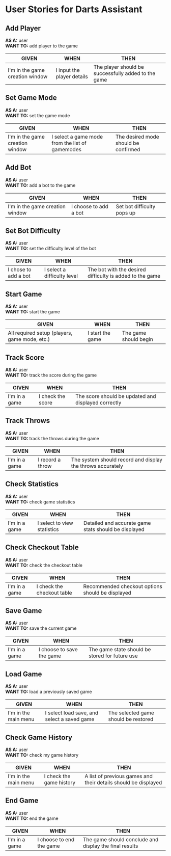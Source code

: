 # User Stories for Darts Assistant

## Add Player
**AS A:** user  
**WANT TO:** add player to the game  

| GIVEN          | WHEN                             | THEN                                   |
|-----------------|----------------------------------|----------------------------------------|
| I'm in the game creation window | I input the player details            | The player should be successfully added to the game |

## Set Game Mode
**AS A:** user  
**WANT TO:** set the game mode  

| GIVEN          | WHEN                             | THEN                                   |
|-----------------|----------------------------------|----------------------------------------|
| I'm in the game creation window | I select a game mode from the list of gamemodes           | The desired mode should be confirmed |

## Add Bot
**AS A:** user  
**WANT TO:** add a bot to the game  

| GIVEN          | WHEN                             | THEN                                   |
|-----------------|----------------------------------|----------------------------------------|
| I'm in the game creation window       | I choose to add a bot                 | Set bot difficulty pops up |

## Set Bot Difficulty
**AS A:** user  
**WANT TO:** set the difficulty level of the bot  

| GIVEN          | WHEN                             | THEN                                   |
|-----------------|----------------------------------|----------------------------------------|
| I chose to add a bot       | I select a difficulty level           | The bot with the desired difficulty is added to the game |

## Start Game
**AS A:** user  
**WANT TO:** start the game  

| GIVEN          | WHEN                             | THEN                                   |
|-----------------|----------------------------------|----------------------------------------|
| All required setup (players, game mode, etc.) | I start the game                      | The game should begin |

## Track Score
**AS A:** user  
**WANT TO:** track the score during the game  

| GIVEN          | WHEN                             | THEN                                   |
|-----------------|----------------------------------|----------------------------------------|
| I'm in a game             | I check the score                     | The score should be updated and displayed correctly |

## Track Throws
**AS A:** user  
**WANT TO:** track the throws during the game  

| GIVEN          | WHEN                             | THEN                                   |
|-----------------|----------------------------------|----------------------------------------|
| I'm in a game                 | I record a throw                      | The system should record and display the throws accurately |

## Check Statistics
**AS A:** user  
**WANT TO:** check game statistics  

| GIVEN          | WHEN                             | THEN                                   |
|-----------------|----------------------------------|----------------------------------------|
| I'm in a game      | I select to view statistics           | Detailed and accurate game stats should be displayed |

## Check Checkout Table
**AS A:** user  
**WANT TO:** check the checkout table  

| GIVEN          | WHEN                             | THEN                                   |
|-----------------|----------------------------------|----------------------------------------|
| I'm in a game                  | I check the checkout table            | Recommended checkout options should be displayed |

## Save Game
**AS A:** user  
**WANT TO:** save the current game  

| GIVEN          | WHEN                             | THEN                                   |
|-----------------|----------------------------------|----------------------------------------|
| I'm in a game                 | I choose to save the game             | The game state should be stored for future use |

## Load Game
**AS A:** user  
**WANT TO:** load a previously saved game  

| GIVEN          | WHEN                             | THEN                                   |
|-----------------|----------------------------------|----------------------------------------|
| I'm in the main menu             | I select load save, and select a saved game                 | The selected game should be restored |

## Check Game History
**AS A:** user  
**WANT TO:** check my game history  

| GIVEN          | WHEN                             | THEN                                   |
|-----------------|----------------------------------|----------------------------------------|
| I'm in the main menu      | I check the game history              | A list of previous games and their details should be displayed |

## End Game
**AS A:** user  
**WANT TO:** end the game  

| GIVEN          | WHEN                             | THEN                                   |
|-----------------|----------------------------------|----------------------------------------|
| I'm in a game       | I choose to end the game              | The game should conclude and display the final results |